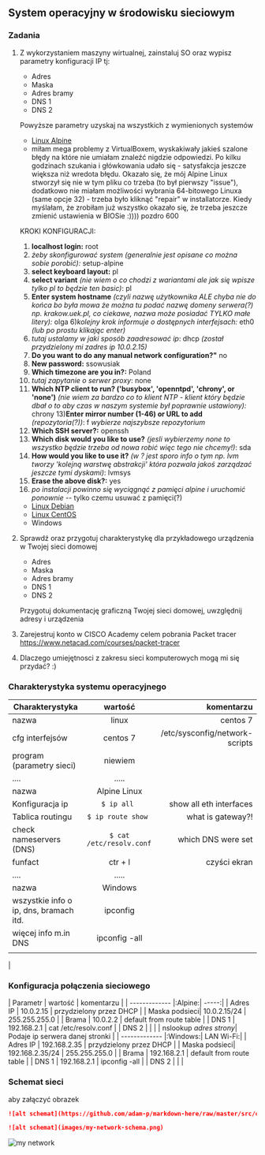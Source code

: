 ## System operacyjny w środowisku sieciowym

### Zadania


1. Z wykorzystaniem maszyny wirtualnej, zainstaluj SO oraz wypisz parametry konfiguracji IP tj:
   * Adres
   * Maska
   * Adres bramy
   * DNS 1
   * DNS 2
    
    Powyższe parametry uzyskaj na wszystkich z wymienionych systemów

   * [Linux Alpine](https://alpinelinux.org/)
    - miłam mega problemy z VirtualBoxem, wyskakiwały jakieś szalone błędy na które nie umiałam znaleźć nigdzie odpowiedzi. Po kilku godzinach szukania i główkowania udało się - satysfakcja jeszcze większa niż wredota błędu. Okazało się, że mój Alpine Linux stworzył się nie w tym pliku co trzeba (to był pierwszy "issue"), dodatkowo nie miałam możliwości wybrania 64-bitowego Linuxa (same opcje 32) - trzeba było kliknąć "repair" w installatorze. Kiedy myślałam, że zrobiłam już wszystko okazało się, że trzeba jeszcze zmienić ustawienia w BIOSie :)))) pozdro 600
    
    KROKI KONFIGURACJI:
    1) **localhost login:** root
    2) *żeby skonfigurować system (generalnie jest opisane co można sobie porobić):* setup-alpine
    3) **select keyboard layout:** pl
    4) **select variant** *(nie wiem o co chodzi z wariantami ale jak się wpisze tylko pl to będzie ten basic)*: pl
    5) **Enter system hostname** *(czyli nazwę użytkownika ALE chyba nie do końca bo była mowa że można tu podać nazwę domeny serwera(?) np. krakow.uek.pl, co ciekawe, nazwa może posiadać TYLKO małe litery):* olga
    6)*kolejny krok informuje o dostępnych interfejsach:* eth0 *(lub po prostu klikając enter)*
    7) *tutaj ustalamy w jaki sposób zaadresować ip*: dhcp *(został przydzielony mi zadres ip 10.0.2.15)*
    8) **Do you want to do any manual network configuration?"** no
    9) **New password:** ssowusiak
    10) **Which timezone are you in?:** Poland
    11) *tutaj zapytanie o serwer proxy*: none
    12) **Which NTP client to run? ('busybox', 'openntpd', 'chrony', or 'none')** *(nie wiem za bardzo co to klient NTP - klient który będzie dbał o to aby czas w naszym systemie był poprawnie ustawiony):* chrony
    13)**Enter mirror number (1-46) or URL to add** *(repozytoria(?))*: f *wybierze najszybsze repozytorium*
    14) **Which SSH server?:** openssh
    15) **Which disk would you like to use?** *(jesli wybierzemy none to wszystko będzie trzeba od nowa robić więc tego nie chcemy!)*: sda
    16) **How would you like to use it?** *(w ? jest sporo info o tym np. lvm tworzy 'kolejną warstwę abstrakcji' która pozwala jakoś zarządzać jeszcze tymi dyskami)*: lvmsys
    17) **Erase the above disk?:** yes
    18) *po instalacji powinno się wyciągnąć z pamięci alpine i uruchomić ponownie* -- tylko czemu usuwać z pamięci(?)
    
   * [Linux Debian](https://www.debian.org/)
   * [Linux CentOS](https://www.centos.org/)
   * Windows 

2. Sprawdź oraz przygotuj charakterystykę dla przykładowego urządzenia w Twojej sieci domowej
   * Adres
   * Maska
   * Adres bramy
   * DNS 1
   * DNS 2
  
    Przygotuj dokumentację graficzną Twojej sieci domowej, uwzględnij adresy i urządzenia

3. Zarejestruj konto w CISCO Academy celem pobrania Packet tracer
   https://www.netacad.com/courses/packet-tracer

4. Dlaczego umiejętnosci z zakresu sieci komputerowych mogą mi się przydać? :)


### Charakterystyka systemu operacyjnego

| Charakterystyka           | wartość               | komentarzu                |
| -------------             |:-------------:        | -----:                    |
| nazwa                     | linux                 | centos 7                  |
| cfg interfejsów           | centos 7 | /etc/sysconfig/network-scripts         |
| program (parametry sieci) | niewiem               |                           |
| ....                      | .....                 |                           |
| nazwa                     | Alpine Linux          |                           |
| Konfiguracja ip           | ``$ ip all ``         | show all eth interfaces   |
| Tablica routingu          | ``$ ip route show ``  | what is gateway?!         |
| check nameservers (DNS)   | ``$ cat /etc/resolv.conf ``  | which DNS were set |
| funfact                   | ctr + l               | czyści ekran              |
| ....                      | .....                 |                           |
| nazwa                     | Windows       |                           |
| wszystkie info o ip, dns, bramach itd.    | ipconfig   |    |
| więcej info m.in DNS    | ipconfig -all |         |
|    |   |  |
| 

### Konfiguracja połączenia sieciowego

| Parametr | wartość           | komentarzu |
| ------------- |:Alpine:| -----:|
| Adres IP      | 10.0.2.15 | przydzielony przez DHCP |
| Maska podsieci| 10.0.2.15/24 | 255.255.255.0        |
| Brama         | 10.0.2.2     | default from route table |
| DNS 1         | 192.168.2.1 | cat /etc/resolv.conf |
| DNS 2         |  |  |
                | nslookup *adres strony*| Podaje ip serwera danej stronki |
| ------------- |:Windows:| LAN Wi-Fi:|
| Adres IP      | 192.168.2.35 | przydzielony przez DHCP |
| Maska podsieci| 192.168.2.35/24 | 255.255.255.0        |
| Brama         | 192.168.2.1    | default from route table |
| DNS 1         | 192.168.2.1 | ipconfig -all |
| DNS 2         |  |  |
                

### Schemat sieci

aby załączyć obrazek 

```markdown
![alt schemat](https://github.com/adam-p/markdown-here/raw/master/src/common/images/icon48.png)![alt schemat](https://github.com/adam-p/markdown-here/raw/master/src/common/images/icon48.png)

![alt schemat](images/my-network-schema.png)
```

![my network](network.png)

